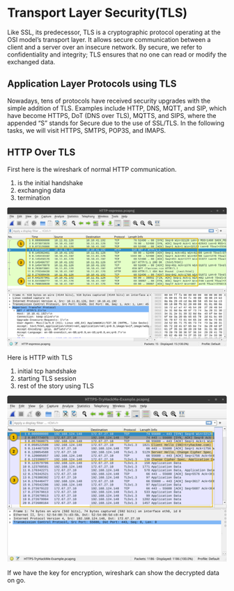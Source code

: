 # Transport Layer Security(TLS)

Like SSL, its predecessor, TLS is a cryptographic protocol operating at the OSI model’s transport layer. It allows secure communication between a client and a server over an insecure network. By secure, we refer to confidentiality and integrity; TLS ensures that no one can read or modify the exchanged data. 

## Application Layer Protocols using TLS

Nowadays, tens of protocols have received security upgrades with the simple addition of TLS. Examples include HTTP, DNS, MQTT, and SIP, which have become HTTPS, DoT (DNS over TLS), MQTTS, and SIPS, where the appended “S” stands for Secure due to the use of SSL/TLS. In the following tasks, we will visit HTTPS, SMTPS, POP3S, and IMAPS.

## HTTP Over TLS

First here is the wireshark of normal HTTP communication.

1. is the initial handshake  
2. exchanging data
3. termination

![tls1](../img/tls1.png)

Here is HTTP with TLS

1. initial tcp handshake
2. starting TLS session
3. rest of the story using TLS

![tls2](../img/tls2.png)


If we have the key for encryption, wireshark can show the decrypted data on go.